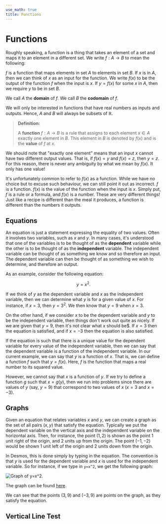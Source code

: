 ```yaml
---
use_math: true
title: Functions
---
```


# Functions

Roughly speaking, a function is a thing that takes an element of a set and maps it to an element in a different set. We write $f: A \rightarrow B$ to mean the following:

$f$ is a function that maps elements in set $A$ to elements in set $B$. If $x$ is in $A$, then we can think of $x$ as an input for the function. We write $f(x)$ to be the output of the function $f$ when the input is $x$. If $y=f(x)$ for some $x$ in $A$, then we require $y$ to be in set $B$.

We call $A$ the **domain** of $f$. We call $B$ the **codomain** of $f$.

We will only be interested in functions that have real numbers as inputs and outputs. Hence, $A$ and $B$ will always be subsets of $\mathbb{R}$.

> **Definition:**
>
>A **function** $f: A \rightarrow B$ is a rule that assigns to each element $x \in A$ exactly one element in $B$. This element in $B$ is denoted by $f(x)$ and is the **value** of $f$ at $x$.

We should note that "exactly one element" means that an input $x$ cannot have two different output values. That is, if $f(x) = y$ and $f(x) = z$, then $y = z$. For this reason, there is never any ambiguity by what we mean by $f(x)$. It only has one value!

It's unfortunately common to refer to $f(x)$ as a function. While we have no choice but to excuse such behaviour, we can still point it out as incorrect. $f$ is a function. $f(x)$ is the value of the function when the input is $x$. Simply put, $f$ is a rule or a formula, and $f(x)$ is a number. These are very different things! Just like a recipe is different than the meal it produces, a function is different than the numbers it outputs.

## Equations

An equation is just a statement expressing the equality of two values. Often it involves two variables, such as $x$ and $y$. In many cases, it's understood that one of the variables is to be thought of as the **dependent** variable while the other is to be thought of as the **independent** variable. The independent variable can be thought of as something we know and so therefore an input. The dependent variable can then be thought of as something we wish to determine, and therefore an output.

As an example, consider the following equation:

$$ y = x^2.$$

If we think of $y$ as the dependent variable and $x$ as the independent variable, then we can determine what $y$ is for a given value of $x$. For instance, if $x = 3$, then $y = 3^2$. We then know that $y = 9$ when $x = 3$.

On the other hand, if we consider $x$ to be the dependent variable and $y$ to be the independent variable, then things don't work out quite as nicely. If we are given that $y=9$, then it's not clear what $x$ should be$. If $x=3$ then the equation is satisfied, and if $x=-3$ then the equation is also satisfied.

If the equation is such that there is a unique value for the dependent variable for every value of the independent variable, then we can say that the dependent variable is a function of the independent variable. In our current example, we can say that $y$ is a function of $x$. That is, we can define a function $f$ such that $y=f(x)$. Here, $f$ is the function that maps a real number to its squared value.

However, we cannot say that $x$ is a function of $y$. If we try to define a function $g$ such that $x=g(y)$, then we run into problems since there are values of $y$ (say, $y=9$) that correspond to two values of $x$ ($x=3$ and $x=-3$).

## Graphs

Given an equation that relates variables $x$ and $y$, we can create a graph as the set of all pairs $(x,y)$ that satisfy the equation. Typically we put the dependent variable on the vertical axis and the independent variable on the horizontal axis. Then, for instance, the point $(1,2)$ is shown as the point $1$ unit right of the origin, and $2$ units up from the origin. The point $(-1,-2)$ would be shown $1$ unit left of the origin and $2$ units down from the origin.

In Desmos, this is done simply by typing in the equation. The convention is that $y$ is used for the dependent variable and $x$ is used for the independent variable. So for instance, if we type in `y=x^2`, we get the following graph:

![Graph of $y=x^2$](images/testgraph.png, "Graph of y=x^2").

The graph can be found [here](https://www.desmos.com/calculator/cgwhdkpkdt).

We can see that the points $(3,9)$ and $(-3,9)$ are points on the graph, as they satisfy the equation.

## Vertical Line Test






